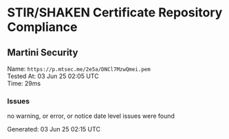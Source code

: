 # STIR/SHAKEN Certificate Repository Compliance

## Martini Security

Name: `https://p.mtsec.me/2e5a/DNCl7MzwQmei.pem`\
Tested At: 03 Jun 25 02:05 UTC\
Time: 29ms

### Issues

no warning, or error, or notice date level issues were found

Generated: 03 Jun 25 02:15 UTC